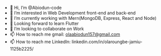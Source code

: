 - 👋 Hi, I’m @Abiodun-code
- 👀 I’m interested in Web Development front-end and back-end
- 🌱 I’m currently working with Mern(MongoDB, Express, React and Node)
- 🌱 Looking forward to learn Flutter
- 💞️ I’m looking to collaborate on Work
- 📫 How to reach me gmail: olaabiodun157@gmail.com
- 📫 How to reach me LinkedIn: linkedin.com/in/olaroungbe-jamiu-1125b2225/

<!---
Abiodun-code/Abiodun-code is a ✨ special ✨ repository because its `README.md` (this file) appears on your GitHub profile.
You can click the Preview link to take a look at your changes.
--->
